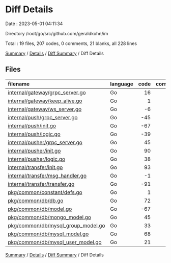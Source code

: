 # Diff Details

Date : 2023-05-01 04:11:34

Directory /root/go/src/github.com/geraldkohn/im

Total : 19 files,  207 codes, 0 comments, 21 blanks, all 228 lines

[Summary](results.md) / [Details](details.md) / [Diff Summary](diff.md) / Diff Details

## Files
| filename | language | code | comment | blank | total |
| :--- | :--- | ---: | ---: | ---: | ---: |
| [internal/gateway/grpc_server.go](/internal/gateway/grpc_server.go) | Go | 16 | 0 | -1 | 15 |
| [internal/gateway/keep_alive.go](/internal/gateway/keep_alive.go) | Go | 1 | 0 | 0 | 1 |
| [internal/gateway/ws_server.go](/internal/gateway/ws_server.go) | Go | -6 | 0 | -2 | -8 |
| [internal/push/grpc_server.go](/internal/push/grpc_server.go) | Go | -45 | 0 | -11 | -56 |
| [internal/push/init.go](/internal/push/init.go) | Go | -67 | 0 | -11 | -78 |
| [internal/push/logic.go](/internal/push/logic.go) | Go | -39 | 0 | -4 | -43 |
| [internal/pusher/grpc_server.go](/internal/pusher/grpc_server.go) | Go | 45 | 0 | 11 | 56 |
| [internal/pusher/init.go](/internal/pusher/init.go) | Go | 90 | 0 | 12 | 102 |
| [internal/pusher/logic.go](/internal/pusher/logic.go) | Go | 38 | 0 | 4 | 42 |
| [internal/transfer/init.go](/internal/transfer/init.go) | Go | 93 | 0 | 11 | 104 |
| [internal/transfer/msg_handler.go](/internal/transfer/msg_handler.go) | Go | -1 | 0 | 0 | -1 |
| [internal/transfer/transfer.go](/internal/transfer/transfer.go) | Go | -91 | 0 | -10 | -101 |
| [pkg/common/constant/defs.go](/pkg/common/constant/defs.go) | Go | 1 | 0 | 0 | 1 |
| [pkg/common/db/db.go](/pkg/common/db/db.go) | Go | 72 | 0 | 13 | 85 |
| [pkg/common/db/model.go](/pkg/common/db/model.go) | Go | -67 | 0 | -13 | -80 |
| [pkg/common/db/mongo_model.go](/pkg/common/db/mongo_model.go) | Go | 45 | 0 | 1 | 46 |
| [pkg/common/db/mysql_group_model.go](/pkg/common/db/mysql_group_model.go) | Go | 33 | 0 | 9 | 42 |
| [pkg/common/db/mysql_model.go](/pkg/common/db/mysql_model.go) | Go | 68 | 0 | 6 | 74 |
| [pkg/common/db/mysql_user_model.go](/pkg/common/db/mysql_user_model.go) | Go | 21 | 0 | 6 | 27 |

[Summary](results.md) / [Details](details.md) / [Diff Summary](diff.md) / Diff Details